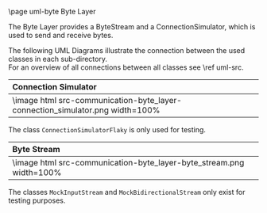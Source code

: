 \page uml-byte Byte Layer

The Byte Layer provides a ByteStream and a ConnectionSimulator, which is used to send and receive bytes.

The following UML Diagrams illustrate the connection between the used classes in each sub-directory.  
For an overview of all connections between all classes see \ref uml-src.

| Connection Simulator |
| :---- |
| \image html src-communication-byte_layer-connection_simulator.png width=100% |

The class `ConnectionSimulatorFlaky` is only used for testing.

| Byte Stream |
| :---- |
| \image html src-communication-byte_layer-byte_stream.png  width=100% |

The classes `MockInputStream` and `MockBidirectionalStream` only exist for testing purposes.
